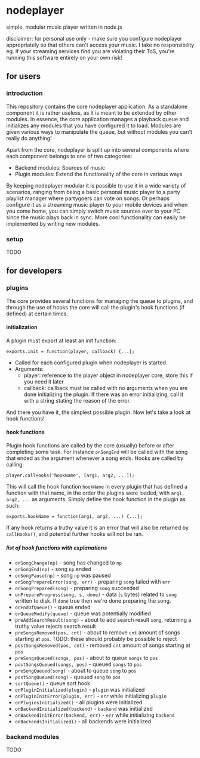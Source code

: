 nodeplayer
==========

simple, modular music player written in node.js

disclaimer: for personal use only - make sure you configure nodeplayer
appropriately so that others can't access your music. I take no responsibility
eg. if your streaming services find you are violating their ToS, you're running
this software entirely on your own risk!

for users
---------

### introduction

This repository contains the core nodeplayer application. As a standalone
component it is rather useless, as it is meant to be extended by other modules.
In essence, the core application manages a playback queue and initializes any
modules that you have configured it to load. Modules are given various ways to
manipulate the queue, but without modules you can't really do anything!

Apart from the core, nodeplayer is split up into several components where each
component belongs to one of two categories:

* Backend modules: Sources of music
* Plugin modules: Extend the functionality of the core in various ways

By keeping nodeplayer modular it is possible to use it in a wide variety of
scenarios, ranging from being a basic personal music player to a party playlist
manager where partygoers can vote on songs. Or perhaps configure it as a
streaming music player to your mobile devices and when you come home, you can
simply switch music sources over to your PC since the music plays back in sync.
More cool functionality can easily be implemented by writing new modules.

### setup

TODO

for developers
--------------

### plugins

The core provides several functions for managing the queue to plugins, and
through the use of hooks the core will call the plugin's hook functions (if
defined) at certain times.

#### initialization

A plugin must export at least an init function:

    exports.init = function(player, callback) {...};

* Called for each configured plugin when nodeplayer is started.
* Arguments:
  * player: reference to the player object in nodeplayer core, store this if you
    need it later
  * callback: callback must be called with no arguments when you are done
    initializing the plugin. If there was an error initializing, call it with a
    string stating the reason of the error.

And there you have it, the simplest possible plugin. Now let's take a look at
hook functions!

#### hook functions

Plugin hook functions are called by the core (usually) before or after completing
some task. For instance `onSongEnd` will be called with the song that ended as
the argument whenever a song ends. Hooks are called by calling:

    player.callHooks('hookName', [arg1, arg2, ...]);

This will call the hook function `hookName` in every plugin that has defined a
function with that name, in the order the plugins were loaded, with `arg1,
arg2, ...` as arguments. Simply define the hook function in the plugin as such:

    exports.hookName = function(arg1, arg2, ...) {...};

If any hook returns a truthy value it is an error that will also be returned by
`callHooks()`, and potential further hooks will not be ran.

##### list of hook functions with explanations

* `onSongChange(np)` - song has changed to `np`
* `onSongEnd(np)` - song `np` ended
* `onSongPause(np)` - song `np` was paused
* `onSongPrepareError(song, err)` - preparing `song` failed with `err`
* `onSongPrepared(song)` - preparing `song` succeeded
* `onPrepareProgress(song, s, done)` - data (`s` bytes) related to `song` written to disk. If `done` true then we're done preparing the song.
* `onEndOfQueue()` - queue ended
* `onQueueModify(queue)` - queue was potentially modified
* `preAddSearchResult(song)` - about to add search result `song`, returning a truthy value rejects search result
* `preSongsRemoved(pos, cnt)` - about to remove `cnt` amount of songs starting at `pos`. TODO: these should probably be possible to reject
* `postSongsRemoved(pos, cnt)` - removed `cnt` amount of songs starting at `pos`
* `preSongsQueued(songs, pos)` - about to queue `songs` to `pos`
* `postSongsQueued(songs, pos)` - queued `songs` to `pos`
* `preSongQueued(song)` - about to queue `song` to `pos`
* `postSongQueued(song)` - queued `song` to `pos`
* `sortQueue()` - queue sort hook
* `onPluginInitialized(plugin)` - `plugin` was initialized
* `onPluginInitError(plugin, err)` - `err` while initializing `plugin`
* `onPluginsInitialized()` - all plugins were initialized
* `onBackendInitialized(backend)` - `backend` was initialized
* `onBackendInitError(backend, err)` - `err` while initializing `backend`
* `onBackendsInitialized()` - all backends were initialized

### backend modules

TODO
